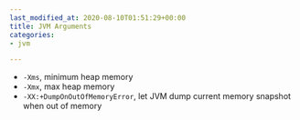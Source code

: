 ```yaml
---
last_modified_at: 2020-08-10T01:51:29+00:00
title: JVM Arguments
categories:
- jvm

---
```

* `-Xms`, minimum heap memory
* `-Xmx`, max heap memory
* `-XX:+DumpOnOutOfMemoryError`, let JVM dump current memory snapshot when out of memory